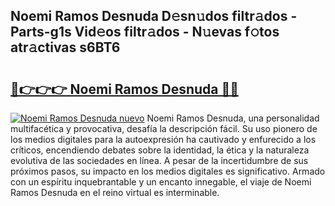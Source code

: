 ## Noemi Ramos Desnuda D𝚎sn𝚞dos filtr𝚊dos - Parts-g1s Vid𝚎os filtr𝚊dos - N𝚞evas f𝚘tos atr𝚊ctivas s6BT6

# <h2><a href="http://mb8ojct.tromn.icu/?c=Noemi+Ramos+Desnuda">🔗👉👉👉 Noemi Ramos Desnuda 🔗🔗</a></h2>

[![Noemi Ramos Desnuda nuevo](https://i.imgur.com/pEAQMta.gif)](http://mb8ojct.tromn.icu/?c=Noemi+Ramos+Desnuda)
Noemi Ramos Desnuda, una personalidad multifacética y provocativa, desafía la descripción fácil. Su uso pionero de los medios digitales para la autoexpresión ha cautivado y enfurecido a los críticos, encendiendo debates sobre la identidad, la ética y la naturaleza evolutiva de las sociedades en línea. A pesar de la incertidumbre de sus próximos pasos, su impacto en los medios digitales es significativo. Armado con un espíritu inquebrantable y un encanto innegable, el viaje de Noemi Ramos Desnuda en el reino virtual es interminable.
